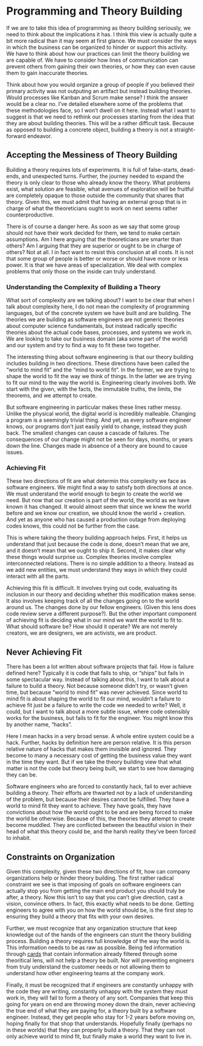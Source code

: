# Programming and Theory Building

If we are to take this idea of programming as theory building seriously, we need to think about the implications it has. I think this view is actually quite a bit more radical than it may seem at first glance. We must consider the ways in which the business can be organized to hinder or support this activity. We have to think about how our practices can limit the theory building we are capable of. We have to consider how lines of communication can prevent others from gaining their own theories, or how they can even cause them to gain inaccurate theories.

Think about how you would organize a group of people if you believed their primary activity was not outputing an artifact but instead building theories. Would processes like Kanban and Scrum make sense? I think the answer would be a clear no. I’ve detailed elsewhere some of the problems that these methodologies face, so I won’t dwell on it here. Instead what I want to suggest is that we need to rethink our processes starting from the idea that they are about building theories. This will be a rather difficult task. Because as opposed to building a concrete object, building a theory is not a straight-forward endeavor. 

## Accepting the Messiness of Theory Building

Building a theory requires lots of experiments. It is full of false-starts, dead-ends, and unexpected turns. Further, the journey needed to expand the theory is only clear to those who already know the theory. What problems exist, what solution are feasible, what avenues of exploration will be fruitful are completely opaque to those outside the community that shares that theory. Given this, we must admit that having an external group that is in charge of what the theoreticians ought to work on next seems rather counterproductive.

There is of course a danger here. As soon as we say that some group should not have their work decided for them, we tend to make certain assumptions. Am I here arguing that the theoreticians are smarter than others? Am I arguing that they are superior or ought to be in charge of others? Not at all. I in fact want to resist this conclusion at all costs. It is not that some group of people is better or worse or should have more or less power. It is that we have areas of specialization. We deal with complex problems that only those on the inside can truly understand.

### Understanding the Complexity of Building a Theory

What sort of complexity are we talking about? I want to be clear that when I talk about complexity here, I do not mean the complexity of programming languages, but of the concrete system we have built and are building. The theories we are building as software engineers are not generic theories about computer science fundamentals, but instead radically specific theories about the actual code bases, processes, and systems we work in. We are looking to take our business domain (aka some part of the world) and our system and try to find a way to fit these two together. 

The interesting thing about software engineering is that our theory building includes building in two directions. These directions have been called the “world to mind fit” and the “mind to world fit”. In the former, we are trying to shape the world to fit the way we think of things. In the latter we are trying to fit our mind to the way the world is. Engineering clearly involves both. We start with the given, with the facts, the immutable truths, the limits, the theorems, and we attempt to create.

But software engineering in particular makes these lines rather messy. Unlike the physical world, the digital world is incredibly malleable. Changing a program is a seemingly trivial thing. And yet, as every software engineer knows, our programs don’t just easily yield to change, instead they push back. The smallest changes can cause a cascade of failures. The consequences of our change might not be seen for days, months, or years down the line. Changes made in absence of a theory are bound to cause issues.

### Achieving Fit

These two directions of fit are what determin this complexity we face as software engineers. We might find a way to satisfy both directions at once. We must understand the world enough to begin to create the world we need. But now that our creation is part of the world, the world as we have known it has changed. It would almost seem that since we knew the world before and we know our creation, we should know the world + creation. And yet as anyone who has caused a production outage from deploying codes knows, this could not be further from the case.

This is where taking the theory building approach helps. First, it helps us understand that just because the code is done, doesn’t mean that we are, and it doesn’t mean that we ought to ship it. Second, it makes clear why these things would surprise us. Complex theories involve complex interconnected relations. There is no simple addition to a theory. Instead as we add new entities, we must understand they ways in which they could interact with all the parts.

Achieving this fit is difficult. It involves trying out code, evaluating its inclusion in our theory and deciding whether this modification makes sense. It also involves keeping track of all the changes going on to the world around us. The changes done by our fellow engineers. (Given this lens does code review serve a different purpose?). But the other important component of achieving fit is deciding what in our mind we want the world to fit to. What should software be? How should it operate? We are not merely creators, we are designers, we are activists, we are product. 

## Never Achieving Fit

There has been a lot written about software projects that fail. How is failure defined here? Typically it is code that fails to ship, or “ships” but fails in some spectacular way. Instead of talking about this, I want to talk about a failure to build a theory. Not because someone didn’t try, or wasn’t given time, but because “world to mind fit” was never achieved. Since world to mind fit is about shaping the world to fit our mind, wouldn’t a failure to achieve fit just be a failure to write the code we needed to write? Well, it could, but I want to talk about a more subtle issue, where code ostensibly works for the business, but fails to fit for the engineer. You might know this by another name, “hacks”.

Here I mean hacks in a very broad sense. A whole entire system could be a hack. Further, hacks by definition here are person relative. It is this person relative nature of hacks that makes them invisible and ignored. They become to many a necessary cost of getting the business value they want in the time they want. But if we take the theory building view that what matter is not the code but theory being built, we start to see how damaging they can be.

Software engineers who are forced to constantly hack, fail to ever achieve building a theory. Their efforts are thwarted not by a lack of understanding of the problem, but because their desires cannot be fulfilled. They have a world to mind fit they want to achieve. They have goals, they have convictions about how the world ought to be and are being forced to make the world be otherwise. Because of this, the theories they attempt to create become muddled. They are conflicted between the beautiful vision in their head of what this theory could be, and the harsh reality they’ve been forced to inhabit.

## Constraints on Organization

Given this complexity, given these two directions of fit, how can company organizations help or hinder theory building. The first rather radical constraint we see is that imposing of goals on software engineers can actually stop you from getting the main end product you should truly be after, a theory. Now this isn’t to say that you can’t give direction, cast a vision, convince others. In fact, this exactly what needs to be done. Getting engineers to agree with you on how the world should be, is the first step to ensuring they build a theory that fits with your own desires.

Further, we must recognize that any organization structure that keep knowledge out of the hands of the engineers can stunt the theory building process. Building a theory requires full knowledge of the way the world is. This information needs to be as raw as possible. Being fed information through [cards](/card-driven-development) that contain information already filtered through some theoritical lens, will not help a theory be built. Nor will preventing engineers from truly understand the customer needs or not allowing them to understand how other engineering teams at the company work.

Finally, it must be recognized that if engineers are constantly unhappy with the code they are writing, constantly unhappy with the system they must work in, they will fail to form a theory of any sort. Companies that keep this going for years on end are throwing money down the drain, never achieving the true end of what they are paying for, a theory built by a software engineer. Instead, they get people who stay for 1-2 years before moving on, hoping finally for that shop that understands. Hopefully finally (perhaps no in these worlds) that they can properly build a theory. That they can not only achieve world to mind fit, but finally make a world they want to live in.





